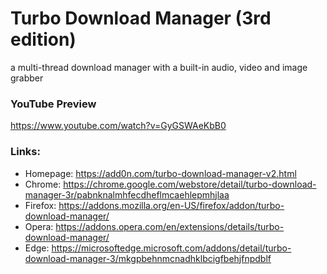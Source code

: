 # Turbo Download Manager (3rd edition)
a multi-thread download manager with a built-in audio, video and image grabber

### YouTube Preview
https://www.youtube.com/watch?v=GyGSWAeKbB0

### Links:
  * Homepage: https://add0n.com/turbo-download-manager-v2.html
  * Chrome: https://chrome.google.com/webstore/detail/turbo-download-manager-3r/pabnknalmhfecdheflmcaehlepmhjlaa
  * Firefox: https://addons.mozilla.org/en-US/firefox/addon/turbo-download-manager/
  * Opera: https://addons.opera.com/en/extensions/details/turbo-download-manager/
  * Edge: https://microsoftedge.microsoft.com/addons/detail/turbo-download-manager-3/mkgpbehnmcnadhklbcigfbehjfnpdblf
